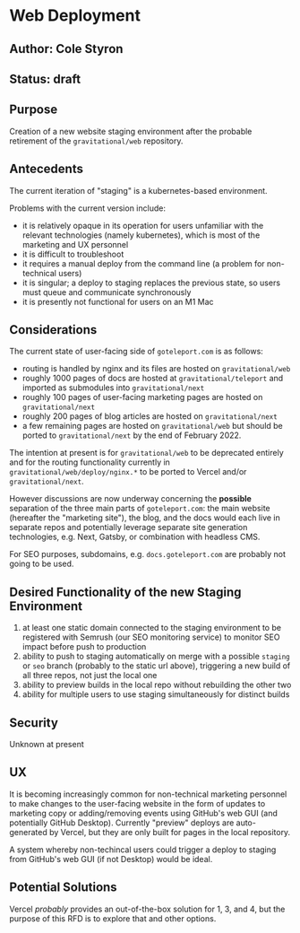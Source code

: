 # Web Deployment
## Author: Cole Styron
## Status: draft

## Purpose

Creation of a new website staging environment after the probable retirement of the `gravitational/web` repository.

## Antecedents

The current iteration of "staging" is a kubernetes-based environment.

Problems with the current version include: 
- it is relatively opaque in its operation for users unfamiliar with the relevant technologies (namely kubernetes), which is most of the marketing and UX personnel
- it is difficult to troubleshoot
- it requires a manual deploy from the command line (a problem for non-technical users)
- it is singular; a deploy to staging replaces the previous state, so users must queue and communicate synchronously
- it is presently not functional for users on an M1 Mac

## Considerations

The current state of user-facing side of `goteleport.com` is as follows: 
- routing is handled by nginx and its files are hosted on `gravitational/web`
- roughly 1000 pages of docs are hosted at `gravitational/teleport` and imported as submodules into `gravitational/next`
- roughly 100 pages of user-facing marketing pages are hosted on `gravitational/next`
- roughly 200 pages of blog articles are hosted on `gravitational/next`
- a few remaining pages are hosted on `gravitational/web` but should be ported to `gravitational/next` by the end of February 2022.


The intention at present is for `gravitational/web` to be deprecated entirely and for the routing functionality currently in `gravitational/web/deploy/nginx.*` to be ported to Vercel and/or `gravitational/next`.

However discussions are now underway concerning the **possible** separation of the three main parts of `goteleport.com`: the main website (hereafter the "marketing site"), the blog, and the docs would each live in separate repos and potentially leverage separate site generation technologies, e.g. Next, Gatsby, or combination with headless CMS.

For SEO purposes, subdomains, e.g. `docs.goteleport.com` are probably not going to be used.

## Desired Functionality of the new Staging Environment

1. at least one static domain connected to the staging environment to be registered with Semrush (our SEO monitoring service) to monitor SEO impact before push to production
2. ability to push to staging automatically on merge with a possible `staging` or `seo` branch (probably to the static url above), triggering a new build of all three repos, not just the local one
3. ability to preview builds in the local repo without rebuilding the other two
4. ability for multiple users to use staging simultaneously for distinct builds

## Security 
Unknown at present

## UX

It is becoming increasingly common for non-technical marketing personnel to make changes to the user-facing website in the form of updates to marketing copy or adding/removing events using GitHub's web GUI (and potentially GitHub Desktop). Currently "preview" deploys are auto-generated by Vercel, but they are only built for pages in the local repository.

A system whereby non-techincal users could trigger a deploy to staging from GitHub's web GUI (if not Desktop) would be ideal.


## Potential Solutions

Vercel _probably_ provides an out-of-the-box solution for 1, 3, and 4, but the purpose of this RFD is to explore that and other options. 

